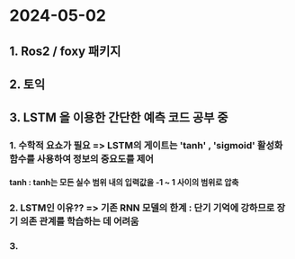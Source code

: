 # 2024-05-02
## 1. Ros2 / foxy 패키지

## 2. 토익

## 3. LSTM 을 이용한 간단한 예측 코드 공부 중
### 1. 수학적 요쇼가 필요 => LSTM의 게이트는 'tanh' , 'sigmoid' 활성화 함수를 사용하여 정보의 중요도를 제어
#### tanh :  tanh는 모든 실수 범위 내의 입력값을 -1 ~ 1 사이의 범위로 압축
### 2. LSTM인 이유?? => 기존 RNN 모델의 한계 : 단기 기억에 강하므로 장기 의존 관계를 학습하는 데 어려움
### 3. 
